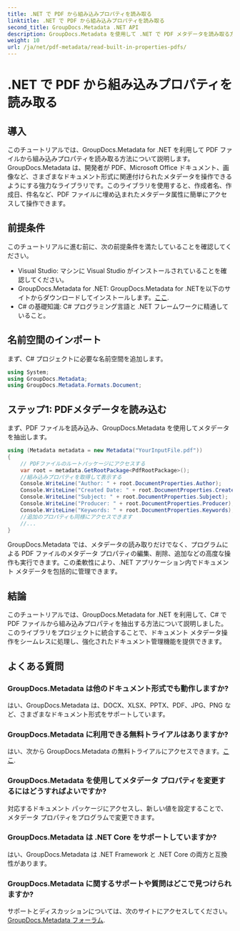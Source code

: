 ```yaml
---
title: .NET で PDF から組み込みプロパティを読み取る
linktitle: .NET で PDF から組み込みプロパティを読み取る
second_title: GroupDocs.Metadata .NET API
description: GroupDocs.Metadata を使用して .NET で PDF メタデータを読み取る方法を学習します。C# コードを使用して、作成者名、作成日、件名などにアクセスします。
weight: 10
url: /ja/net/pdf-metadata/read-built-in-properties-pdfs/
---
```


# .NET で PDF から組み込みプロパティを読み取る

## 導入
このチュートリアルでは、GroupDocs.Metadata for .NET を利用して PDF ファイルから組み込みプロパティを読み取る方法について説明します。GroupDocs.Metadata は、開発者が PDF、Microsoft Office ドキュメント、画像など、さまざまなドキュメント形式に関連付けられたメタデータを操作できるようにする強力なライブラリです。このライブラリを使用すると、作成者名、作成日、件名など、PDF ファイルに埋め込まれたメタデータ属性に簡単にアクセスして操作できます。
## 前提条件
このチュートリアルに進む前に、次の前提条件を満たしていることを確認してください。
- Visual Studio: マシンに Visual Studio がインストールされていることを確認してください。
-  GroupDocs.Metadata for .NET: GroupDocs.Metadata for .NETを以下のサイトからダウンロードしてインストールします。[ここ](https://releases.groupdocs.com/metadata/net/).
- C# の基礎知識: C# プログラミング言語と .NET フレームワークに精通していること。

## 名前空間のインポート
まず、C# プロジェクトに必要な名前空間を追加します。
```csharp
using System;
using GroupDocs.Metadata;
using GroupDocs.Metadata.Formats.Document;
```
## ステップ1: PDFメタデータを読み込む
まず、PDF ファイルを読み込み、GroupDocs.Metadata を使用してメタデータを抽出します。
```csharp
using (Metadata metadata = new Metadata("YourInputFile.pdf"))
{
    // PDFファイルのルートパッケージにアクセスする
    var root = metadata.GetRootPackage<PdfRootPackage>();
    //組み込みプロパティを取得して表示する
    Console.WriteLine("Author: " + root.DocumentProperties.Author);
    Console.WriteLine("Created Date: " + root.DocumentProperties.CreatedDate);
    Console.WriteLine("Subject: " + root.DocumentProperties.Subject);
    Console.WriteLine("Producer: " + root.DocumentProperties.Producer);
    Console.WriteLine("Keywords: " + root.DocumentProperties.Keywords);
    //追加のプロパティも同様にアクセスできます
    //...
}
```
GroupDocs.Metadata では、メタデータの読み取りだけでなく、プログラムによる PDF ファイルのメタデータ プロパティの編集、削除、追加などの高度な操作も実行できます。この柔軟性により、.NET アプリケーション内でドキュメント メタデータを包括的に管理できます。
## 結論
このチュートリアルでは、GroupDocs.Metadata for .NET を利用して、C# で PDF ファイルから組み込みプロパティを抽出する方法について説明しました。このライブラリをプロジェクトに統合することで、ドキュメント メタデータ操作をシームレスに処理し、強化されたドキュメント管理機能を提供できます。

## よくある質問
### GroupDocs.Metadata は他のドキュメント形式でも動作しますか?
はい、GroupDocs.Metadata は、DOCX、XLSX、PPTX、PDF、JPG、PNG など、さまざまなドキュメント形式をサポートしています。
### GroupDocs.Metadata に利用できる無料トライアルはありますか?
はい、次から GroupDocs.Metadata の無料トライアルにアクセスできます。[ここ](https://releases.groupdocs.com/).
### GroupDocs.Metadata を使用してメタデータ プロパティを変更するにはどうすればよいですか?
対応するドキュメント パッケージにアクセスし、新しい値を設定することで、メタデータ プロパティをプログラムで変更できます。
### GroupDocs.Metadata は .NET Core をサポートしていますか?
はい、GroupDocs.Metadata は .NET Framework と .NET Core の両方と互換性があります。
### GroupDocs.Metadata に関するサポートや質問はどこで見つけられますか?
サポートとディスカッションについては、次のサイトにアクセスしてください。[GroupDocs.Metadata フォーラム](https://forum.groupdocs.com/c/metadata/14).
